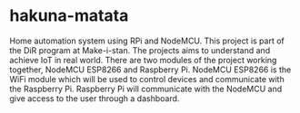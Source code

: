 # hakuna-matata
Home automation system using RPi and NodeMCU.
This project is part of the DiR program at Make-i-stan. 
The projects aims to understand and achieve IoT in real world.
There are two modules of the project working together, NodeMCU ESP8266 and Raspberry Pi.
NodeMCU ESP8266 is the WiFi module which will be used to control devices and communicate with the Raspberry Pi.
Raspberry Pi will communicate with the NodeMCU and give access to the user through a dashboard.

